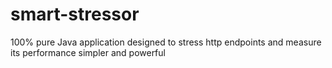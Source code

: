# smart-stressor
100% pure Java application designed to stress http endpoints and  measure its performance simpler and powerful

